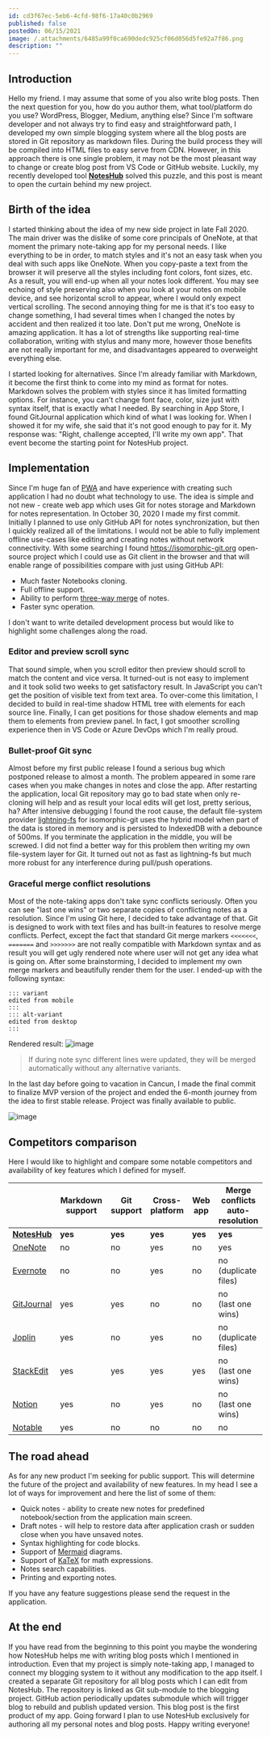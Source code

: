 ```yaml
---
id: cd3f67ec-5eb6-4cfd-98f6-17a40c0b2969
published: false
postedOn: 06/15/2021
image: /.attachments/6485a99f0ca690dedc925cf06d056d5fe92a7f86.png
description: ""
---
```


## Introduction

Hello my friend. I may assume that some of you also write blog posts. Then the next question for you, how do you author them, what tool/platform do you use? WordPress, Blogger, Medium, anything else?
Since I'm software developer and not always try to find easy and straightforward path, I developed my own simple blogging system where all the blog posts are stored in Git repository as markdown files. During the build process they will be compiled into HTML files to easy serve from CDN. However, in this approach there is one single problem, it may not be the most pleasant way to change or create blog post from VS Code or GitHub website.
Luckily, my recently developed tool **[NotesHub](https://noteshub.app)** solved this puzzle, and this post is meant to open the curtain behind my new project.

## Birth of the idea

I started thinking about the idea of my new side project in late Fall 2020. The main driver was the dislike of some core principals of OneNote, at that moment the primary note-taking app for my personal needs.
I like everything to be in order, to match styles and it's not an easy task when you deal with such apps like OneNote. When you copy-paste a text from the browser it will preserve all the styles including font colors, font sizes, etc. As a result, you will end-up when all your notes look different. You may see echoing of style preserving also when you look at your notes on mobile device, and see horizontal scroll to appear, where I would only expect vertical scrolling. The second annoying thing for me is that it's too easy to change something, I had several times when I changed the notes by accident and then realized it too late. Don't put me wrong, OneNote is amazing application. It has a lot of strengths like supporting real-time collaboration, writing with stylus and many more, however those benefits are not really important for me, and disadvantages appeared to overweight everything else.

I started looking for alternatives. Since I'm already familiar with Markdown, it become the first think to come into my mind as format for notes. Markdown solves the problem with styles since it has limited formatting options. For instance, you can't change font face, color, size just with syntax itself, that is exactly what I needed.
By searching in App Store, I found GitJournal application which kind of what I was looking for. When I showed it for my wife, she said that it's not good enough to pay for it. My response was: "Right, challenge accepted, I'll write my own app". That event become the starting point for NotesHub project.

## Implementation

Since I'm huge fan of [PWA](https://en.wikipedia.org/wiki/Progressive_web_application) and have experience with creating such application I had no doubt what technology to use. The idea is simple and not new - create web app which uses Git for notes storage and Markdown for notes representation. In October 30, 2020 I made my first commit.
Initially I planned to use only GitHub API for notes synchronization, but then I quickly realized all of the limitations. I would not be able to fully implement offline use-cases like editing and creating notes without network connectivity. With some searching I found https://isomorphic-git.org open-source project which I could use as Git client in the browser and that will enable range of possibilities compare with just using GitHub API:

* Much faster Notebooks cloning.
* Full offline support.
* Ability to perform [three-way merge](https://en.wikipedia.org/wiki/Merge_(version_control)) of notes.
* Faster sync operation.

I don't want to write detailed development process but would like to highlight some challenges along the road.

### Editor and preview scroll sync
That sound simple, when you scroll editor then preview should scroll to match the content and vice versa.
It turned-out is not easy to implement and it took solid two weeks to get satisfactory result. In JavaScript you can't get the position of visible text from text area. To over-come this limitation, I decided to build in real-time shadow HTML tree with elements for each source line. Finally, I can get positions for those shadow elements and map them to elements from preview panel. In fact, I got smoother scrolling experience then in VS Code or Azure DevOps which I'm really proud.

### Bullet-proof Git sync
Almost before my first public release I found a serious bug which postponed release to almost a month. The problem appeared in some rare cases when you make changes in notes and close the app. After restarting the application, local Git repository may go to bad state when only re-cloning will help and as result your local edits will get lost, pretty serious, ha? After intensive debugging I found the root cause, the default file-system provider [lightning-fs](https://github.com/isomorphic-git/lightning-fs) for isomorphic-git uses the hybrid model when part of the data is stored in memory and is persisted to IndexedDB with a debounce of 500ms. If you terminate the application in the middle, you will be screwed. I did not find a better way for this problem then writing my own file-system layer for Git. It turned out not as fast as lightning-fs but much more robust for any interference during pull/push operations.

### Graceful merge conflict resolutions
Most of the note-taking apps don't take sync conflicts seriously. Often you can see "last one wins" or two separate copies of conflicting notes as a resolution. Since I'm using Git here, I decided to take advantage of that. Git is designed to work with text files and has built-in features to resolve merge conflicts. Perfect, except the fact that standard Git merge markers `<<<<<<<`, `=======` and `>>>>>>>` are not really compatible with Markdown syntax and as result you will get ugly rendered note where user will not get any idea what is going on. After some brainstorming, I decided to implement my own merge markers and beautifully render them for the user. I ended-up with the following syntax:

```
::: variant
edited from mobile
:::
::: alt-variant
edited from desktop
:::
````
Rendered result:
![image](/.attachments/0c7eb1f0e7e6d362f7443bddb190e7ee8e7eed76.png)

> If during note sync different lines were updated, they will be merged automatically without any alternative variants.

In the last day before going to vacation in Cancun, I made the final commit to finalize MVP version of the project and ended the 6-month journey from the idea to first stable release. Project was finally available to public.

![image](/.attachments/6485a99f0ca690dedc925cf06d056d5fe92a7f86.png)

## Competitors comparison

Here I would like to highlight and compare some notable competitors and availability of key features which I defined for myself.

| | Markdown support | Git support | Cross-platform | Web app | Merge conflicts<br>auto-resolution |
|--|--|--|--|--|--|
| [**NotesHub**](https://noteshub.app) | **yes** | **yes** | **yes** | **yes** | **yes** |
| [OneNote](https://onenote.com/) | no | no | yes | no | yes |
| [Evernote](https://evernote.com) | no | no | yes | no | no<br>(duplicate files) |
| [GitJournal](https://gitjournal.io) | yes | yes | no | no | no<br>(last one wins) |
| [Joplin](https://joplinapp.org) | yes | no | yes | no | no<br>(duplicate files) |
| [StackEdit](https://stackedit.io/) | yes | yes | yes | yes | no<br>(last one wins) |
| [Notion](https://www.notion.so) | yes | no | yes | no | no<br>(last one wins) |
| [Notable](https://notable.app) | yes | no | no | no | no |



## The road ahead
As for any new product I'm seeking for public support. This will determine the future of the project and availability of new features. In my head I see a lot of ways for improvement and here the list of some of them:

* Quick notes - ability to create new notes for predefined notebook/section from the application main screen.
* Draft notes - will help to restore data after application crash or sudden close when you have unsaved notes.
* Syntax highlighting for code blocks.
* Support of [Mermaid](https://mermaid-js.github.io/mermaid) diagrams.
* Support of [KaTeX](https://katex.org) for math expressions.
* Notes search capabilities.
* Printing and exporting notes.

If you have any feature suggestions please send the request in the application.

## At the end
If you have read from the beginning to this point you maybe the wondering how NotesHub helps me with writing blog posts which I mentioned in introduction. Even that my project is simply note-taking app, I managed to connect my blogging system to it without any modification to the app itself. I created a separate Git repository for all blog posts which I can edit from NotesHub. The repository is linked as Git sub-module to the blogging project. GitHub action periodically updates submodule which will trigger blog to rebuild and publish updated version. This blog post is the first product of my app. Going forward I plan to use NotesHub exclusively for authoring all my personal notes and blog posts. Happy writing everyone!